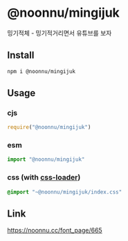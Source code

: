 # @noonnu/mingijuk
밍기적체 - 밍기적거리면서 유튜브를 보자

## Install
```sh
npm i @noonnu/mingijuk
```
## Usage
### cjs
```js
require("@noonnu/mingijuk")
```
### esm
```js
import "@noonnu/mingijuk"
```
### css (with [css-loader](https://github.com/webpack-contrib/css-loader))
```css
@import "~@noonnu/mingijuk/index.css"
```

## Link
https://noonnu.cc/font_page/665